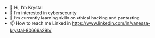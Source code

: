 - 👋 Hi, I’m Krystal
- 👀 I’m interested in cybersecurity 
- 🌱 I’m currently learning skills on ethical hacking and pentesting
- 📫 How to reach me Linked in https://www.linkedin.com/in/vanessa-krystal-80669a29b/


<!---
krease-c/krease-c is a ✨ special ✨ repository because its `README.md` (this file) appears on your GitHub profile.
You can click the Preview link to take a look at your changes.
--->
